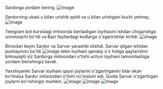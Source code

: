 Sardorga yordam bering.
![image](https://github.com/muslimbek77/exam-calculator/assets/48023644/442aa063-0115-4257-908c-19ec63292ff4)

Sardorning ukasi u bilan urishib qoldi va u bilan urishgani kuchi yetmay, 
![image](https://github.com/muslimbek77/exam-calculator/assets/48023644/851009d4-1bf1-4e19-b594-5c12f47608d1)

Telegram bot kursidagi imtixonda beriladigan loyihasini ishdan chiqarishga urinmoqchi bo'ldi va
Bazi fayllardagi kodlarga o'zgaririshlar kiritdi.
![image](https://github.com/muslimbek77/exam-calculator/assets/48023644/dd3d38c5-0421-4e32-9769-fc186212f2a6)

Birozdan keyin Sardor va Sarvar yarashib olishdi. Sarvar qilgan ishidan pushaymon bo'ldi 
![image](https://github.com/muslimbek77/exam-calculator/assets/48023644/f4b0c386-7a2c-4990-b0eb-eb7f3256ef44)
lekin loyihani qanday o'z holiga qaytarishni bilmayapti siz Sardorga imtixondan o'tishi uchun loyihani tamomlashiga yordam berishingiz kerak.

Yaxshiyamki Sarvar loyihani qaysi joylarini o'zgartirganini bilar ekan bo'lmasa Sardor imtixondan o'tishi no'malum edi.
Quida Sarvar o'zgartirgan joylarni ko'rishingiz mumkin.
![image](https://github.com/muslimbek77/exam-calculator/assets/48023644/6c7f1473-a393-411a-b9c9-3e89219c1f82)
![image](https://github.com/muslimbek77/exam-calculator/assets/48023644/5a9d0818-86f9-42db-90fe-26980f6e26d8)
![image](https://github.com/muslimbek77/exam-calculator/assets/48023644/f1923066-8345-4636-a7a1-f64a62cd1053)




